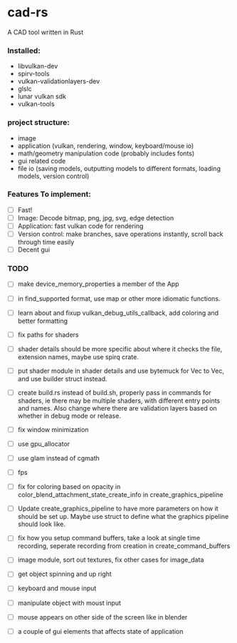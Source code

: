 # cad-rs

A CAD tool written in Rust

### Installed:
* libvulkan-dev
* spirv-tools
* vulkan-validationlayers-dev
* glslc
* lunar vulkan sdk
* vulkan-tools

### project structure:

- image
- application (vulkan, rendering, window, keyboard/mouse io)
- math/geometry manipulation code (probably includes fonts)
- gui related code
- file io (saving models, outputting models to different formats, loading models, version control)

### Features To implement:
- [ ] Fast!
- [ ] Image: Decode bitmap, png, jpg, svg, edge detection
- [ ] Application: fast vulkan code for rendering 
- [ ] Version control: make branches, save operations instantly, scroll back through time easily
- [ ] Decent gui 

### TODO
- [ ] make device_memory_properties a member of the App
- [ ] in find_supported format, use map or other more idiomatic functions.
- [ ] learn about and fixup vulkan_debug_utils_callback, add coloring and better formatting
- [ ] fix paths for shaders
- [ ] shader details should be more specific about where it checks the file, extension names, maybe use spirq crate.
- [ ] put shader module in shader details and use bytemuck for Vec<u8> to Vec<u32>, and use builder struct instead.
- [ ] create build.rs instead of build.sh, properly pass in commands for shaders, ie there may be multiple shaders, with different entry points and names. Also change where there are validation layers based on whether in debug mode or release.
- [ ] fix window minimization
- [ ] use gpu_allocator
- [ ] use glam instead of cgmath
- [ ] fps
- [ ] fix for coloring based on opacity in color_blend_attachment_state_create_info in create_graphics_pipeline
- [ ] Update create_graphics_pipeline to have more parameters on how it should be set up. Maybe use struct to define what the graphics pipeline should look like.
- [ ] fix how you setup command buffers, take a look at single time recording, seperate recording from creation in create_command_buffers
- [ ] image module, sort out textures, fix other cases for image_data
- [ ] get object spinning and up right
- [ ] keyboard and mouse input
- [ ] manipulate object with moust input
- [ ] mouse appears on other side of the screen like in blender
- [ ] a couple of gui elements that affects state of application

